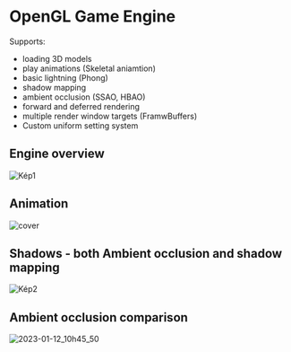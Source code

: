 # OpenGL Game Engine

Supports:
   - loading 3D models
   - play animations (Skeletal aniamtion)
   - basic lightning (Phong)
   - shadow mapping
   - ambient occlusion (SSAO, HBAO)
   - forward and deferred rendering
   - multiple render window targets (FramwBuffers)
   - Custom uniform setting system

## Engine overview
![Kép1](https://user-images.githubusercontent.com/60797275/236704925-d2d2c468-614c-4bf0-97b5-1b434e26cc1c.png)

## Animation
![cover](https://user-images.githubusercontent.com/60797275/236704653-6644ff95-40c8-45a4-8a31-86c03ba81536.png)

## Shadows - both Ambient occlusion and shadow mapping
![Kép2](https://user-images.githubusercontent.com/60797275/236704920-1c0c4653-82c7-4664-afcc-924264eb1cc3.png)

## Ambient occlusion comparison
![2023-01-12_10h45_50](https://user-images.githubusercontent.com/60797275/236704740-8f96558d-afe2-45eb-a8ba-f2dc4504482f.png)
